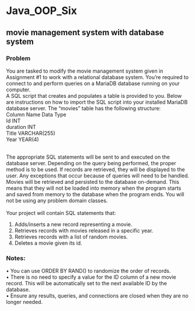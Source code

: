 # Java_OOP_Six

## movie management system with database system

### Problem
You are tasked to modify the movie management system given in Assignment #1 to work with a relational database system. You’re required to connect to and perform queries on a MariaDB database running on your computer. <br/>
A SQL script that creates and populates a table is provided to you. Below are instructions on how to import the SQL script into your installed MariaDB database server. The “movies” table has the following structure:<br/>
Column Name	Data Type<br/>
Id	INT<br/>
duration	INT<br/>
Title	VARCHAR(255)<br/>
Year	YEAR(4)<br/><br/>

The appropriate SQL statements will be sent to and executed on the database server. Depending on the query being performed, the proper method is to be used. If records are retrieved, they will be displayed to the user. Any exceptions that occur because of queries will need to be handled.<br/>
Movies will be retrieved and persisted to the database on-demand. This means that they will not be loaded into memory when the program starts and saved from memory to the database when the program ends. You will not be using any problem domain classes. <br/><br/>
Your project will contain SQL statements that:<br/>
1.	Adds/inserts a new record representing a movie.<br/>
2.	Retrieves records with movies released in a specific year.<br/>
3.	Retrieves records with a list of random movies.<br/>
4.	Deletes a movie given its id.<br/>
### Notes:
•	You can use ORDER BY RAND() to randomize the order of records.<br/>
•	There is no need to specify a value for the ID column of a new movie record. This will be automatically set to the next available ID by the database.<br/>
•	Ensure any results, queries, and connections are closed when they are no longer needed. <br/>

 
